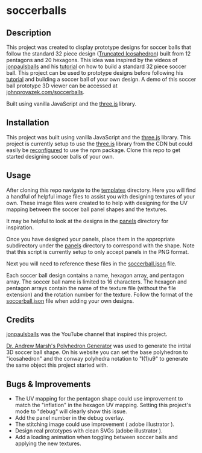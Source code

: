 # soccerballs

## Description

This project was created to display prototype designs for soccer balls that follow the standard 32 piece design ([Truncated Icosahedron](https://en.wikipedia.org/wiki/Truncated_icosahedron)) built from 12 pentagons and 20 hexagons. This idea was inspired by the videos of [jonpaulsballs](https://www.youtube.com/@jonpaulsballs/videos) and his [tutorial](https://www.youtube.com/watch?v=TGMWMHw8OpA&ab_channel=jonpaulsballs) on how to build a standard 32 piece soccer ball. This project can be used to prototype designs before following his [tutorial](https://www.youtube.com/watch?v=TGMWMHw8OpA&ab_channel=jonpaulsballs) and building a soccer ball of your own design. A demo of this soccer ball prototype 3D viewer can be accessed at [johnprovazek.com/soccerballs](https://www.johnprovazek.com/stateparks/).

Built using vanilla JavaScript and the [three.js](https://threejs.org/) library.

## Installation

This project was built using vanilla JavaScript and the [three.js](https://threejs.org/) library. This project is currently setup to use the [three.js](https://threejs.org/) library from the CDN but could easily be [reconfigured](https://threejs.org/docs/index.html#manual/en/introduction/Installation) to use the npm package. Clone this repo to get started designing soccer balls of your own.

## Usage

After cloning this repo navigate to the [templates](./public/textures/templates/) directory. Here you will find a handful of helpful image files to assist you with designing textures of your own. These image files were created to to help with designing for the UV mapping between the soccer ball panel shapes and the textures.

It may be helpful to look at the designs in the [panels](./public/textures/panels/) directory for inspiration.

Once you have designed your panels, place them in the appropriate subdirectory under the [panels](./public/textures/panels/) directory to correspond with the shape. Note that this script is currently setup to only accept panels in the PNG format.

Next you will need to reference these files in the [soccerball.json](./public/data/soccerballs.json) file.

Each soccer ball design contains a name, hexagon array, and pentagon array. The soccer ball name is limited to 16 characters. The hexagon and pentagon arrays contain the name of the texture file (without the file extension) and the rotation number for the texture. Follow the format of the [soccerball.json](./public/data/soccerballs.json) file when adding your own designs.

## Credits

[jonpaulsballs](https://www.youtube.com/@jonpaulsballs/videos) was the YouTube channel that inspired this project.

[Dr. Andrew Marsh's Polyhedron Generator](https://drajmarsh.bitbucket.io/poly3d.html) was used to generate the intital 3D soccer ball shape. On his website you can set the base polyhedron to "icosahedron" and the conway polyhedra notation to "I(1)u9" to generate the same object this project started with.

## Bugs & Improvements

- The UV mapping for the pentagon shape could use improvement to match the "inflation" in the hexagon UV mapping. Setting this project's mode to "debug" will clearly show this issue.
- Add the panel number in the debug overlay.
- The stitching image could use improvement ( adobe illustrator ).
- Design real prototypes with clean SVGs (adobe illustrator ).
- Add a loading animation when toggling between soccer balls and applying the new textures.